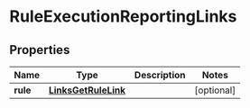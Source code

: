 
# RuleExecutionReportingLinks

## Properties
Name | Type | Description | Notes
------------ | ------------- | ------------- | -------------
**rule** | [**LinksGetRuleLink**](LinksGetRuleLink.md) |  |  [optional]



